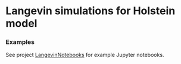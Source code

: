 # Langevin simulations for Holstein model

### Examples

See project [LangevinNotebooks](https://github.com/cohensbw/LangevinNotebooks) for example Jupyter notebooks.
